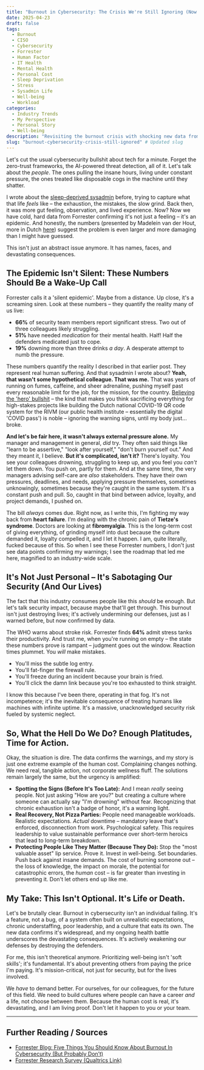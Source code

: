 ```yaml
---
title: "Burnout in Cybersecurity: The Crisis We're Still Ignoring (Now With Data)"
date: 2025-04-23
draft: false
tags:
  - Burnout
  - CISO
  - Cybersecurity
  - Forrester
  - Human Factor
  - IT Health
  - Mental Health
  - Personal Cost
  - Sleep Deprivation
  - Stress
  - Sysadmin Life
  - Well-being
  - Workload
categories:
  - Industry Trends
  - My Perspective
  - Personal Story
  - Well-being
description: "Revisiting the burnout crisis with shocking new data from Forrester and the harsh reality of my own health consequences. It's worse than we thought."
slug: "burnout-cybersecurity-crisis-still-ignored" # Updated slug
---
```


Let's cut the usual cybersecurity bullshit about tech for a minute. Forget the zero-trust frameworks, the AI-powered threat detection, all of it. Let's talk about the *people*. The ones pulling the insane hours, living under constant pressure, the ones treated like disposable cogs in the machine until they shatter.

I wrote about the [sleep-deprived sysadmin](/posts/2025/03/the-sleep-deprived-sysadmin-how-lack-of-sleep-affects-performance-productivity-and-security/) before, trying to capture what that life *feels* like – the exhaustion, the mistakes, the slow grind. Back then, it was more gut feeling, observation, and lived experience. Now? Now we have cold, hard data from Forrester confirming it's not just a feeling – it's an epidemic. And honestly, the numbers (presented by Madelein van der Hout, more in Dutch [here](https://digitaltrustcommunity.nl/lobby/b/blogs-artikelen/posts/burn-out-in-cybersecurity-een-onderbelichte-crisis)) suggest the problem is even larger and more damaging than I might have guessed.

This isn't just an abstract issue anymore. It has names, faces, and devastating consequences.

## The Epidemic Isn't Silent: These Numbers Should Be a Wake-Up Call

Forrester calls it a 'silent epidemic'. Maybe from a distance. Up close, it's a screaming siren. Look at these numbers – they quantify the reality many of us live:

*   **66%** of security team members report significant stress. Two out of three colleagues likely struggling.
*   **51%** have needed *medication* for their mental health. Half! Half the defenders medicated just to cope.
*   **19%** downing more than three drinks *a day*. A desperate attempt to numb the pressure.

These numbers quantify the reality I described in that earlier post. They represent real human suffering. And that sysadmin I wrote about? **Yeah, that wasn't some hypothetical colleague. That was me.** That was years of running on fumes, caffeine, and sheer adrenaline, pushing myself past every reasonable limit for the job, for the mission, for the country. [Believing the 'hero' bullshit](/posts/2025/04/digital-drivers-license-netherlands/) – the kind that makes you think sacrificing everything for high-stakes projects like building the Dutch national COVID-19 QR code system for the RIVM (our public health institute – essentially the digital 'COVID pass') is noble – ignoring the warning signs, until my body just... broke.

**And let's be fair here, it wasn't always external pressure alone.** My manager and management in general, *did* try. They often said things like "learn to be assertive," "look after yourself," "don't burn yourself out." And they meant it, I believe. **But it's complicated, isn't it?** There's loyalty. You see your colleagues drowning, struggling to keep up, and you feel you *can't* let them down. You push on, partly for them. And at the same time, the very managers advising self-care are *also* stakeholders. They have their own pressures, deadlines, and needs, applying pressure themselves, sometimes unknowingly, sometimes because they're caught in the same system. It's a constant push and pull. So, caught in that bind between advice, loyalty, and project demands, I pushed on.

The bill *always* comes due. Right now, as I write this, I'm fighting my way back from **heart failure**. I'm dealing with the chronic pain of **Tietze's syndrome**. Doctors are looking at **fibromyalgia**. This is the long-term cost of giving everything, of grinding myself into dust because the culture demanded it, loyalty compelled it, and I let it happen. I am, quite literally, fucked because of this. So when I see these Forrester numbers, I don't just see data points confirming my warnings; I see the roadmap that led me here, magnified to an industry-wide scale.

## It's Not Just Personal – It's Sabotaging Our Security (And Our Lives)

The fact that this industry consumes people like this *should* be enough. But let's talk security impact, because maybe that'll get through. This burnout isn't just destroying lives; it's actively undermining our defenses, just as I warned before, but now confirmed by data.

The WHO warns about stroke risk. Forrester finds **64%** admit stress tanks their productivity. And trust me, when you're running on empty – the state these numbers prove is rampant – judgment goes out the window. Reaction times plummet. You *will* make mistakes.

*   You'll miss the subtle log entry.
*   You'll fat-finger the firewall rule.
*   You'll freeze during an incident because your brain is fried.
*   You'll click the damn link because you're too exhausted to think straight.

I know this because I've been there, operating in that fog. It's not incompetence; it's the inevitable consequence of treating humans like machines with infinite uptime. It's a massive, unacknowledged security risk fueled by systemic neglect.

## So, What the Hell Do We Do? Enough Platitudes, Time for Action.

Okay, the situation is dire. The data confirms the warnings, and my story is just one extreme example of the human cost. Complaining changes nothing. We need real, tangible action, not corporate wellness fluff. The solutions remain largely the same, but the urgency is amplified:

*   **Spotting the Signs (Before It's Too Late):** And I mean *really* seeing people. Not just asking "How are you?" but creating a culture where someone can actually say "I'm drowning" without fear. Recognizing that chronic exhaustion isn't a badge of honor, it's a warning light.
*   **Real Recovery, Not Pizza Parties:** People need manageable workloads. Realistic expectations. *Actual* downtime – mandatory leave that's enforced, disconnection from work. Psychological safety. This requires leadership to value sustainable performance over short-term heroics that lead to long-term breakdown.
*   **Protecting People Like They Matter (Because They Do):** Stop the "most valuable asset" lip service. Prove it. Invest in well-being. Set boundaries. Push back against insane demands. The cost of burning someone out – the loss of knowledge, the impact on morale, the potential for catastrophic errors, the *human* cost – is far greater than investing in preventing it. Don't let others end up like me.

## My Take: This Isn't Optional. It's Life or Death.

Let's be brutally clear. Burnout in cybersecurity isn't an individual failing. It's a feature, not a bug, of a system often built on unrealistic expectations, chronic understaffing, poor leadership, and a culture that eats its own. The new data confirms it's widespread, and my ongoing health battle underscores the devastating consequences. It's actively weakening our defenses by destroying the defenders.

For me, this isn't theoretical anymore. Prioritizing well-being isn't 'soft skills'; it's fundamental. It's about preventing others from paying the price I'm paying. It's mission-critical, not just for security, but for the lives involved.

We *have* to demand better. For ourselves, for our colleagues, for the future of this field. We need to build cultures where people can have a career *and* a life, not choose between them. Because the human cost is real, it's devastating, and I am living proof. Don't let it happen to you or your team.

---

## Further Reading / Sources

*   [Forrester Blog: Five Things You Should Know About Burnout In Cybersecurity (But Probably Don’t)](https://www.forrester.com/blogs/five-things-you-should-know-about-burnout-in-cybersecurity-but-probably-dont/)
*   [Forrester Research Survey (Qualtrics Link)](https://forrester.co1.qualtrics.com/jfe/form/SV_3POLOKaGiJFWQEC)
